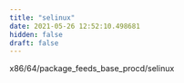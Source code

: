 ```yaml
---
title: "selinux"
date: 2021-05-26 12:52:10.498681
hidden: false
draft: false
---
```


x86/64/package_feeds_base_procd/selinux

